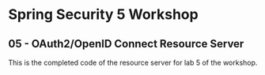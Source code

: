 # Spring Security 5 Workshop

## 05 - OAuth2/OpenID Connect Resource Server

This is the completed code of the resource server for lab 5 of the workshop.
